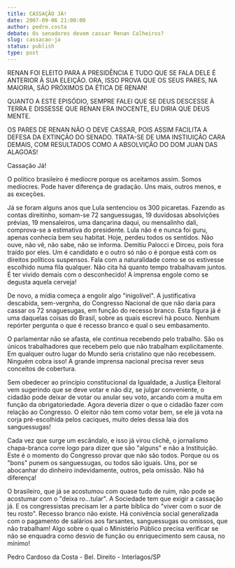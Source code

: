 ```yaml
---
title: CASSAÇÃO JÁ!
date: 2007-09-06 21:00:00
author: pedro.costa
debate: Os senadores devem cassar Renan Calheiros?
slug: cassacao-ja
status: publish 
type: post
---
```


RENAN FOI ELEITO PARA A PRESIDÊNCIA E TUDO QUE SE FALA DELE É ANTERIOR À SUA ELEIÇÃO. ORA, ISSO PROVA QUE OS SEUS PARES, NA MAIORIA, SÃO PRÓXIMOS DA ÉTICA DE RENAN!  

QUANTO A ESTE EPISÓDIO, SEMPRE FALEI QUE SE DEUS DESCESSE À TERRA E DISSESSE QUE RENAN ERA INOCENTE, EU DIRIA QUE DEUS MENTE.  

OS PARES DE RENAN NÃO O DEVE CASSAR, POIS ASSIM FACILITA A DEFESA DA EXTINÇÃO DO SENADO. TRATA-SE DE UMA INSTIUIÇÃO CARA DEMAIS, COM RESULTADOS COMO A ABSOLVIÇÃO DO DOM JUAN DAS ALAGOAS!  

  

Cassação Já!  

  

O político brasileiro é medíocre porque os aceitamos assim. Somos medíocres. Pode haver diferença de gradação. Uns mais, outros menos, e as exceções.   

Já se foram alguns anos que Lula sentenciou os 300 picaretas. Fazendo as contas direitinho, somam-se 72 sanguessugas, 19 duvidosas absolvições prévias, 19 mensaleiros, uma dançarina daqui, ou mensalinho dali, comprova-se a estimativa do presidente. Lula não é e nunca foi guru, apenas conhecia bem seu habitat. Hoje, perdeu todos os sentidos. Não ouve, não vê, não sabe, não se informa. Demitiu Palocci e Dirceu, pois fora traído por eles. Um é candidato e o outro só não o é porque está com os direitos políticos suspensos. Fala com a naturalidade como se os estivesse escolhido numa fila qualquer. Não cita há quanto tempo trabalhavam juntos. É ter vivido demais com o desconhecido! A imprensa engole como se degusta aquela cerveja!  

De novo, a mídia começa a engolir algo "inigolível". A justificativa descabida, sem-vergnha, do Congresso Nacional de que não daria para cassar os 72 snaguesugas, em função do recesso branco. Esta figura já é uma daquelas coisas do Brasil, sobre as quais escrevi há pouco. Nenhum repórter pergunta o que é recesso branco e qual o seu embasamento.   

O parlamentar não se afasta, ele continua recebendo pelo trabalho. São os únicos trabalhadores que recebem pelo que não trabalham explicitamente. Em qualquer outro lugar do Mundo seria cristalino que não recebessem. Ninguém cobra isso! A grande imprensa nacional precisa rever seus conceitos de cobertura.   

Sem obedecer ao princípio constitucional da Igualdade, a Justiça Eleitoral vem sugerindo que se deve votar e não diz, se julgar conveniente, o cidadão pode deixar de votar ou anular seu voto, arcando com a multa em função da obrigatoriedade. Agora deveria dizer o que o cidadão fazer com relação ao Congresso. O eleitor não tem como votar bem, se ele já vota na corja pré-escolhida pelos caciques, muito deles dessa laia dos sanguessugas!   

Cada vez que surge um escândalo, e isso já virou clichê, o jornalismo chapa-branca corre logo para dizer que são "alguns" e não a Instituição. Este é o momento do Congresso provar que não são todos. Porque ou os "bons" punem os sanguessugas, ou todos são iguais. Uns, por se abocanhar do dinheiro indevidamente, outros, pela omissão. Não há diferença!   

O brasileiro, que já se acostumou com quase tudo de ruim, não pode se acostumar com o "deixa ro...tular". A Sociedade tem que exigir a cassação já. E os congressistas precisam ler a parte bíblica do "viver com o suor de teu rosto". Recesso branco não existe. Há conivência social generalizada com o pagamento de salários aos farsantes, sanguessugas ou omissos, que não trabalham! Algo sobre o qual o Ministério Público precisa verificar se não se enquadra como desvio de função ou enriquecimento sem causa, no mínimo!  

Pedro Cardoso da Costa - Bel. Direito - Interlagos/SP

